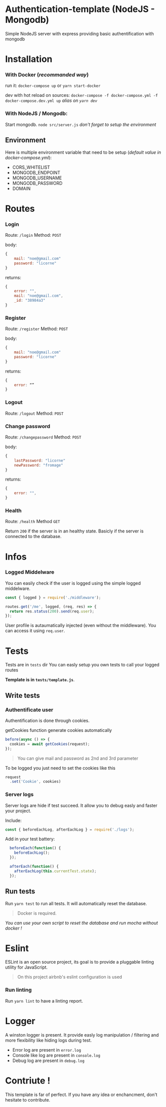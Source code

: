 # Authentication-template (NodeJS - Mongodb)

Simple NodeJS server with express providing basic authentification with mongodb

# Installation

### With Docker (_recommanded way_)

run it:
`docker-compose up` or `yarn start-docker`

dev with hot reload on sources:
`docker-compose -f docker-compose.yml -f docker-compose.dev.yml up`
_alias on `yarn dev`_

### With NodeJS / Mongodb:

Start mongodb.
`node src/server.js`
*don't forget to setup the environment*

## Environment
Here is multiple environment variable that need to be setup (_default value in docker-compose.yml_):
- CORS_WHITELIST
- MONGODB_ENDPOINT
- MONGODB_USERNAME
- MONGODB_PASSWORD
- DOMAIN

# Routes

### Login
Route: `/login`
Method: `POST`

body:
```js
{
	mail: "noe@gmail.com"
	password: "licorne"
}
```

returns:
```js
{
	error: "",
	mail: "noe@gmail.com",
	_id: "38984a3"
}
```

### Register
Route: `/register`
Method: `POST`

body:
```js
{
	mail: "noe@gmail.com"
	password: "licorne"
}
```

returns:
```js
{
	error: “”
}
```

### Logout

Route: `/logout`
Method: `POST`

### Change password
Route: `/changepassword`
Method: `POST`

body:
```js
{
	lastPassword: "licorne"
	newPassword: "fromage"
}
```

returns:
```js
{
	error: "",
}
```

### Health

Route: `/health`
Method `GET`

Return `200` if the server is in an healthy state. Basicly if the server is connected to the database.

# Infos

### Logged Middelware

You can easily check if the user is logged using the simple logged middelware.

```js
const { logged } = require('./middleware');

routes.get('/me', logged, (req, res) => {
  return res.status(200).send(req.user);
});
```

User profile is autaumatically injected (even without the middleware). You can access it using `req.user`.

# Tests

Tests are in `tests` dir
You can easly setup you own tests to call your logged routes

__Template is in `tests/template.js`__.

## Write tests

### Authentificate user

Authentification is done through cookies.

getCookies function generate cookies automatically
```js
before(async () => {
  cookies = await getCookies(request);
});
```

>You can give mail and password as 2nd and 3rd parameter

To be logged you just need to set the cookies like this
```js
request
  .set('Cookie', cookies)
```

### Server logs

Server logs are hide if test succeed. It allow you to debug easly and faster your project.

Include:
```js
const { beforeEachLog, afterEachLog } = require('./logs');
```

Add in your test battery:
```js
  beforeEach(function() {
    beforeEachLog();
  });

  afterEach(function() {
    afterEachLog(this.currentTest.state);
  });
```

## Run tests

Run `yarn test` to run all tests. It will automatically reset the database.

>Docker is required.

_You can use your own script to reset the database and run mocha without docker !_

# Eslint

ESLint is an open source project, its goal is to provide a pluggable linting utility for JavaScript.

> On this project airbnb's eslint configuration is used

### Run linting

Run `yarn lint` to have a linting report.

# Logger

A winston logger is present. It provide easly log manipulation / filtering and more flexibility like hiding logs during test.

- Error log are present in `error.log`
- Console like log are present in `console.log`
- Debug log are present in `debug.log`

# Contriute !

This template is far of perfect.
If you have any idea or enchancment, don't hesitate to contribute.
